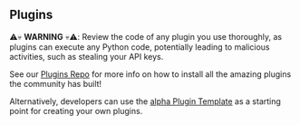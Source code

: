 ## Plugins

⚠️💀 **WARNING** 💀⚠️: Review the code of any plugin you use thoroughly, as plugins can execute any Python code, potentially leading to malicious activities, such as stealing your API keys.

See our [Plugins Repo](https://github.com/coozila/alpha-Plugins) for more info on how to install all the amazing plugins the community has built!

Alternatively, developers can use the [alpha Plugin Template](https://github.com/coozila/alpha-plugin-template) as a starting point for creating your own plugins.

